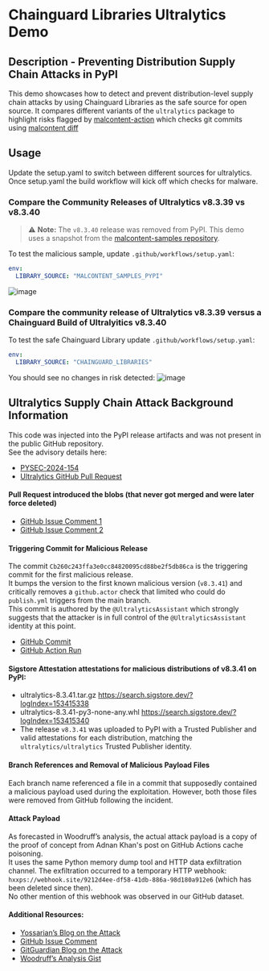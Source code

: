 # Chainguard Libraries Ultralytics Demo

## Description - Preventing Distribution Supply Chain Attacks in PyPI

This demo showcases how to detect and prevent distribution-level supply chain attacks by using Chainguard Libraries as the safe source for open source. It compares different variants of the `ultralytics` package to highlight risks flagged by [malcontent-action](https://github.com/chainguard-dev/malcontent-action) which checks git commits using [malcontent diff](https://github.com/chainguard-dev/malcontent?tab=readme-ov-file#diff) 

## Usage

Update the setup.yaml to switch between different sources for ultralytics. Once setup.yaml the build workflow will kick off which checks for malware.

### Compare the Community Releases of Ultralytics v8.3.39 vs v8.3.40

> ⚠️ **Note:** The `v8.3.40` release was removed from PyPI. This demo uses a snapshot from the [malcontent-samples repository](https://github.com/chainguard-dev/malcontent-samples/tree/main/python/2024.ultralytics/v8.3.40).

To test the malicious sample, update `.github/workflows/setup.yaml`:

````yaml
env:
  LIBRARY_SOURCE: "MALCONTENT_SAMPLES_PYPI"
````

![image](https://github.com/user-attachments/assets/141ea426-b85b-4f84-af5d-846dadbcff4d)


### Compare the community release of Ultralytics v8.3.39 versus a Chainguard Build of Ultralyitics v8.3.40

To test the safe Chainguard Library update `.github/workflows/setup.yaml`:

````yaml
env:
  LIBRARY_SOURCE: "CHAINGUARD_LIBRARIES"
````

You should see no changes in risk detected:
![image](https://github.com/user-attachments/assets/14724483-8842-4ed6-a6b9-7c7d73c16d55)

## Ultralytics Supply Chain Attack Background Information

This code was injected into the PyPI release artifacts and was not present in the public GitHub repository.  
See the advisory details here:
- [PYSEC-2024-154](https://github.com/pypa/advisory-database/blob/main/vulns/ultralytics/PYSEC-2024-154.yaml#L12-L13)
- [Ultralytics GitHub Pull Request](https://github.com/ultralytics/ultralytics/pull/18020?ref=blog.gitguardian.com#issuecomment-2525180194)

#### Pull Request introduced the blobs (that never got merged and were later force deleted)
- [GitHub Issue Comment 1](https://github.com/ultralytics/ultralytics/issues/18027#issuecomment-2526084417)
- [GitHub Issue Comment 2](https://github.com/ultralytics/ultralytics/issues/18027#issuecomment-2520462686)

#### Triggering Commit for Malicious Release
The commit `Cb260c243ffa3e0cc84820095cd88be2f5db86ca` is the triggering commit for the first malicious release.  
It bumps the version to the first known malicious version (`v8.3.41`) and critically removes a `github.actor` check that limited who could do `publish.yml` triggers from the main branch.  
This commit is authored by the `@UltralyticsAssistant` which strongly suggests that the attacker is in full control of the `@UltralyticsAssistant` identity at this point.  
- [GitHub Commit](https://github.com/ultralytics/ultralytics/commit/cb260c243ffa3e0cc84820095cd88be2f5db86ca)
- [GitHub Action Run](https://github.com/ultralytics/ultralytics/actions/runs/12168072999/job/33938058724)

#### Sigstore Attestation attestations for malicious distributions of v8.3.41 on PyPI:
- ultralytics-8.3.41.tar.gz https://search.sigstore.dev/?logIndex=153415338
- ultralytics-8.3.41-py3-none-any.whl https://search.sigstore.dev/?logIndex=153415340
- The release `v8.3.41` was uploaded to PyPI with a Trusted Publisher and valid attestations for each distribution, matching the `ultralytics/ultralytics` Trusted Publisher identity.

#### Branch References and Removal of Malicious Payload Files
Each branch name referenced a file in a commit that supposedly contained a malicious payload used during the exploitation. However, both those files were removed from GitHub following the incident.

#### Attack Payload
As forecasted in Woodruff’s analysis, the actual attack payload is a copy of the proof of concept from Adnan Khan's post on GitHub Actions cache poisoning.  
It uses the same Python memory dump tool and HTTP data exfiltration channel. The exfiltration occurred to a temporary HTTP webhook:  
`hxxps://webhook.site/9212d4ee-df58-41db-886a-98d180a912e6` (which has been deleted since then).  
No other mention of this webhook was observed in our GitHub dataset.

#### Additional Resources:
- [Yossarian’s Blog on the Attack](https://blog.yossarian.net/2024/12/06/zizmor-ultralytics-injection?ref=blog.gitguardian.com)
- [GitHub Issue Comment](https://github.com/ultralytics/ultralytics/issues/18027#issuecomment-2520085978)
- [GitGuardian Blog on the Attack](https://blog.gitguardian.com/the-ultralytics-supply-chain-attack-connecting-the-dots-with-gitguardians-public-monitoring-data/)
- [Woodruff’s Analysis Gist](https://gist.github.com/woodruffw/7d6a07077842508b85008e0267f7f3bb)
